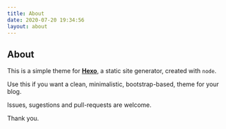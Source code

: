 ```yaml
---
title: About
date: 2020-07-20 19:34:56
layout: about
---
```


## About

This is a simple theme for [**Hexo**](https://hexo.io/), a static site generator, created with `node`.

Use this if you want a clean, minimalistic, bootstrap-based, theme for your blog.

Issues, sugestions and pull-requests are welcome.

Thank you.

